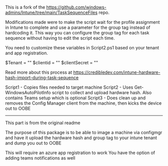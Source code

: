 This is a fork of the https://github.com/windows-admins/Intune/tree/main/TaskSequenceFiles repo.

Modifications made were to make the script wait for the profile assignment in Intune to complete and use a parameter for the group tag instead of hardcoding it. This way you can configure the group tag for each task sequence without having to edit the script each time.

You need to customize these variables in Script2.ps1 based on your tenant and app registration.

$Tenant = ""
$clientid = ""
$clientSecret = ""

Read more about this process at https://credibledev.com/intune-hardware-hash-import-during-task-sequence

Script1 - Copies files needed to target machine
Script2 - Uses Get-WindowsAutoPilotInfo script to collect and upload hardware hash. Also contains Teams setup which is optional
Script3 - Does clean up and removes the Config Manager client from the machine, then kicks the device out to OOBE

-------------------------

This part is from the original readme

The purpose of this package is to be able to image a machine via configmgr and have it upload the hardware hash and group tag to your intune tenant and dump you out to OOBE

This will require an azure app registration to work
You have the option of adding teams notifications as well
